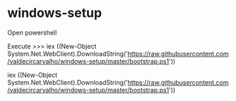 # windows-setup

Open powershell

Execute >>> iex ((New-Object System.Net.WebClient).DownloadString('https://raw.githubusercontent.com/valdecircarvalho/windows-setup/master/bootstrap.ps1'))

iex ((New-Object System.Net.WebClient).DownloadString('https://raw.githubusercontent.com/valdecircarvalho/windows-setup/master/bootstrap.ps1'))